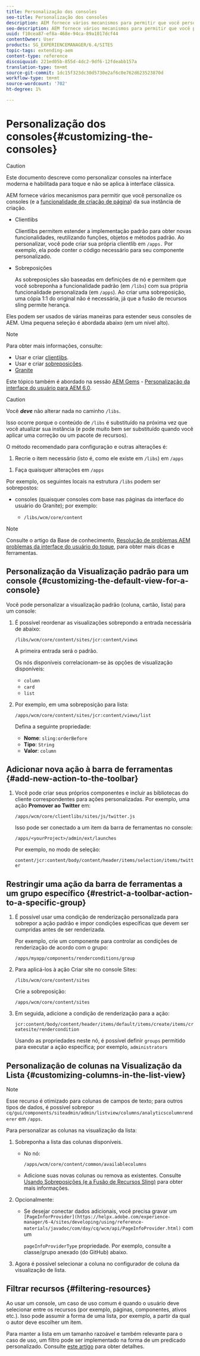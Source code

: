 ```yaml
---
title: Personalização dos consoles
seo-title: Personalização dos consoles
description: AEM fornece vários mecanismos para permitir que você personalize os consoles da sua instância de criação
seo-description: AEM fornece vários mecanismos para permitir que você personalize os consoles da sua instância de criação
uuid: f10cea87-ef8a-468e-94ca-89a1017dcf44
contentOwner: User
products: SG_EXPERIENCEMANAGER/6.4/SITES
topic-tags: extending-aem
content-type: reference
discoiquuid: 221ed05b-855d-4dc2-9df6-12fdeabb157a
translation-type: tm+mt
source-git-commit: 1dc15f323dc30d5730e2af6c0e762d623523870d
workflow-type: tm+mt
source-wordcount: '702'
ht-degree: 1%

---
```



# Personalização dos consoles{#customizing-the-consoles}

>[!CAUTION]
>
>Este documento descreve como personalizar consoles na interface moderna e habilitada para toque e não se aplica à interface clássica.

AEM fornece vários mecanismos para permitir que você personalize os consoles (e a [funcionalidade de criação de página](/help/sites-developing/customizing-page-authoring-touch.md)) da sua instância de criação.

* Clientlibs

   Clientlibs permitem estender a implementação padrão para obter novas funcionalidades, reutilizando funções, objetos e métodos padrão. Ao personalizar, você pode criar sua própria clientlib em `/apps.` Por exemplo, ela pode conter o código necessário para seu componente personalizado.

* Sobreposições

   As sobreposições são baseadas em definições de nó e permitem que você sobreponha a funcionalidade padrão (em `/libs`) com sua própria funcionalidade personalizada (em `/apps`). Ao criar uma sobreposição, uma cópia 1:1 do original não é necessária, já que a fusão de recursos sling permite herança.

Eles podem ser usados de várias maneiras para estender seus consoles de AEM. Uma pequena seleção é abordada abaixo (em um nível alto).

>[!NOTE]
>
>Para obter mais informações, consulte:
>
>* Usar e criar [clientlibs](/help/sites-developing/clientlibs.md).
>* Usar e criar [sobreposições](/help/sites-developing/overlays.md).
>* [Granite](https://helpx.adobe.com/experience-manager/6-4/sites/developing/using/reference-materials/granite-ui/api/index.html)

>
>
Este tópico também é abordado na sessão [AEM Gems](https://docs.adobe.com/content/ddc/en/gems.html) - [Personalização da interface do usuário para AEM 6.0](https://docs.adobe.com/content/ddc/en/gems/user-interface-customization-for-aem-6.html).

>[!CAUTION]
>
>Você ***deve*** não alterar nada no caminho `/libs`.
>
>Isso ocorre porque o conteúdo de `/libs` é substituído na próxima vez que você atualizar sua instância (e pode muito bem ser substituído quando você aplicar uma correção ou um pacote de recursos).
>
>O método recomendado para configuração e outras alterações é:
>
>1. Recrie o item necessário (isto é, como ele existe em `/libs`) em `/apps`
   >
   >
1. Faça quaisquer alterações em `/apps`

>



Por exemplo, os seguintes locais na estrutura `/libs` podem ser sobrepostos:

* consoles (quaisquer consoles com base nas páginas da interface do usuário do Granite); por exemplo:

   * `/libs/wcm/core/content`

<!-- Needs a review by Engineering -->
<!--
* secondary (inner) rails; for example:

    * `/libs/wcm/core/content/search`

* toolbar(s) (dependent on console; for example sites):

    * default 

      `/libs/wcm/core/content/sites/jcr:content/body/content/header/items/default`

    * selection mode

      `/libs/wcm/core/content/sites/jcr:content/body/content/header/items/selection`

* help menu options (dependent on console; for example sites):

    * `/libs/wcm/core/content/sites/jcr:content/body/help`

* information shown on the card view (dependent on console; for example sites):

    * `/libs/wcm/core/content/sites/jcr:content/body/content/content/items/childpages`

-->
>[!NOTE]
>
>Consulte o artigo da Base de conhecimento, [Resolução de problemas AEM problemas da interface do usuário do toque](https://helpx.adobe.com/experience-manager/kb/troubleshooting-aem-touchui-issues.html), para obter mais dicas e ferramentas.

<!-- Needs a review by Engineering -->
<!--
## Code Samples {#code-samples}

Various packages have been made available on Github. These provide code samples related to the tasks covered on this page.

### aem-admin-extension-new-console {#aem-admin-extension-new-console}

`aem-admin-extension-new-console` is a sample package showing how to [create a new AEM 6 console](#create-a-custom-console). This package provides a UI for managing [Launches](/help/sites-authoring/launches.md) and adds a link in the navigation:

CODE ON GITHUB

You can find the code of this page on GitHub

* [Open aem-admin-extension-new-console project on GitHub](https://github.com/Adobe-Marketing-Cloud/aem-admin-extension-new-console)
* Download the project as [a ZIP file](https://github.com/Adobe-Marketing-Cloud/aem-admin-extension-new-console/archive/master.zip)

### aem-admin-extension-customize-sites {#aem-admin-extension-customize-sites}

`aem-admin-extension-customize-sites` is a sample package showing how to customize an existing AEM 6 admin console. This package provides updates to Sites administration:

CODE ON GITHUB

You can find the code of this page on GitHub

* [Open aem-admin-extension-customize-sites project on GitHub](https://github.com/Adobe-Marketing-Cloud/aem-admin-extension-customize-sites)
* Download the project as [a ZIP file](https://github.com/Adobe-Marketing-Cloud/aem-admin-extension-customize-sites/archive/master.zip)
-->

<!-- Needs a review by Engineering -->
<!--
## Create a Custom Console {#create-a-custom-console}

1. You can create a custom console with related actions; for example, Launches at the top level (below Sites):

   This involves:

    * creating the root space definition of your new console ``; for example:

        * `/apps/<yourProject>/admin/ext/launches`

    * this can contain (according to requirements):

        * the corresponding [clientlibs](/help/sites-developing/clientlibs.md) for custom actions and `less`/ `css` definitions

            * `/apps/<yourProject>/admin/ext/launches/clientlibs`

        * components that need to be redefined/adjusted; for example, the breadcrumbs, datasource and the launch

            * `/apps/<yourProject>/admin/ext/launches/components`

        * the Granite UI page resource:

            * `/apps/<yourProject>/admin/ext/launches/content/jcr:content`

              property: `sling:resourceType`

        * the page definition of the console

            * `/apps/<yourProject>/admin/ext/launches/content/jcr:content/head`
            * `/apps/<yourProject>/admin/ext/launches/content/jcr:content/body`

   ![chlimage_1-236](assets/chlimage_1-236.png)

   To use the new console (for example in the [rail for navigation](#add-new-navigation-option-to-rail)) an ID is used, so that it can be explicitly referenced. The ID is used to connect the console and its navigation definition. The ID is defined in the `rail` node of the page; for example, for the Sites console:

    * the rail node is: 

      `/libs/wcm/core/content/sites/jcr:content/body/rail`

        * here the `currentId` property is defined: 

          `currentId` = `cq-sites`

   For the Launches console example:

    * the node is:

        * `/apps/<yourProject>/admin/ext/launches/content/jcr:content/body/rail`

    * with the following properties:

        * `currentId` = `cq-launches`
        * `sling:resourceType` = `granite/ui/components/endor/navcolumns`
        * `srcPath` = `cq/core/content/nav`
-->

## Personalização da Visualização padrão para um console {#customizing-the-default-view-for-a-console}

Você pode personalizar a visualização padrão (coluna, cartão, lista) para um console:

1. É possível reordenar as visualizações sobrepondo a entrada necessária de abaixo:

   `/libs/wcm/core/content/sites/jcr:content/views`

   A primeira entrada será o padrão.

   Os nós disponíveis correlacionam-se às opções de visualização disponíveis:

   * `column`
   * `card`
   * `list`

1. Por exemplo, em uma sobreposição para lista:

   `/apps/wcm/core/content/sites/jcr:content/views/list`

   Defina a seguinte propriedade:

   * **Nome**: `sling:orderBefore`
   * **Tipo**: `String`
   * **Valor**:  `column`

<!-- Needs a review by Engineering -->
<!--
`aem-admin-extension-customize-sites` is a sample package showing how to customize an existing AEM 6 admin console. This package provides updates to Sites administration:

CODE ON GITHUB

You can find the code of this page on GitHub

* [Open aem-admin-extension-customize-sites project on GitHub](https://github.com/Adobe-Marketing-Cloud/aem-admin-extension-customize-sites)
* Download the project as [a ZIP file](https://github.com/Adobe-Marketing-Cloud/aem-admin-extension-customize-sites/archive/master.zip)
-->

<!-- Needs a review by Engineering -->
<!--
### Add New Navigation Option to Rail {#add-new-navigation-option-to-rail}

1. You can add a navigation entry in the rail (for example, a [custom console](#create-a-custom-console) such as Launches).

   To do this, you create an overlay of:

   `/libs/cq/core/content/nav`

   In the `/apps` overlay:

   `/apps/cq/core/content/nav`

   Create the new nodes and properties:

   ![chlimage_1-237](assets/chlimage_1-237.png)

    * Extend navigation:

        * `/apps/cq/core/content/nav/launches`

    * Specify location in the tree:

        * property: `sling:orderBefore`

    * To create the connection, the `id` property references (i.e. must be the same as) the `currentID` property [for the appropriate console](#create-a-custom-console):

        * property: `id`
        * value: same as for your console (e.g. `cq-launches`) 

          for example: the same value as the `currentId` property on:

          `/apps/<yourProject>/admin/ext/launches/content/jcr:content/body/rail`
-->

## Adicionar nova ação à barra de ferramentas {#add-new-action-to-the-toolbar}

1. Você pode criar seus próprios componentes e incluir as bibliotecas do cliente correspondentes para ações personalizadas. Por exemplo, uma ação **Promover ao Twitter** em:

   `/apps/wcm/core/clientlibs/sites/js/twitter.js`

   Isso pode ser conectado a um item da barra de ferramentas no console:

   `/apps/<yourProject>/admin/ext/launches`

   Por exemplo, no modo de seleção:

   `content/jcr:content/body/content/header/items/selection/items/twitter`

## Restringir uma ação da barra de ferramentas a um grupo específico {#restrict-a-toolbar-action-to-a-specific-group}

1. É possível usar uma condição de renderização personalizada para sobrepor a ação padrão e impor condições específicas que devem ser cumpridas antes de ser renderizada.

   Por exemplo, crie um componente para controlar as condições de renderização de acordo com o grupo:

   `/apps/myapp/components/renderconditions/group`

1. Para aplicá-los à ação Criar site no console Sites:

   `/libs/wcm/core/content/sites`

   Crie a sobreposição:

   `/apps/wcm/core/content/sites`

1. Em seguida, adicione a condição de renderização para a ação:

   `jcr:content/body/content/header/items/default/items/create/items/createsite/rendercondition`

   Usando as propriedades neste nó, é possível definir `groups` permitido para executar a ação específica; por exemplo, `administrators`

<!-- Needs a review by Engineering -->
<!--
## Remove Access to Navigation Option on Rail {#remove-access-to-navigation-option-on-rail}

1. You can rename a navigation entry in the rail by overlaying the required entry from under:

   `/libs/cq/core/content/nav`

   The nodes available correlate to the navigation options in the rail:

    * `projects`
    * `sites`
    * `assets`
    * `apps`
    * `forms`
    * `screens`
    * `personalization`
    * `commerce`
    * `tools`
    * `communities`

1. For example, on a overlay at:

   `/apps/cq/core/content/nav/sites`

   Define the following property:

    * **Name**: `sling:hideResource`
    * **Type**: `String` 
    * **Value**: `true`

`aem-admin-extension-customize-sites` is a sample package showing how to customize an existing AEM 6 admin console. This package provides updates to Sites administration:

CODE ON GITHUB

You can find the code of this page on GitHub

* [Open aem-admin-extension-new-console project on GitHub](https://github.com/Adobe-Marketing-Cloud/aem-admin-extension-new-console)
* Download the project as [a ZIP file](https://github.com/Adobe-Marketing-Cloud/aem-admin-extension-new-console/archive/master.zip)
-->

<!-- Needs a review by Engineering -->
<!--
## Restrict Access to Navigation Option on Rail {#restrict-access-to-navigation-option-on-rail}

You can restrict access to a navigation option using ACLs:

1. Open the [user and/or group management](/help/sites-administering/security.md) and select the user/group you want to restrict access for.

   >[!NOTE]
   >
   >Avoid assigning/restricting permissions on a user-by-user basis. It is [recommended to use groups](/help/sites-administering/security.md#best-practices).

1. Remove access [permissions](/help/sites-administering/security.md#permissions) to the appropriate node(s) under `/libs/cq/core/content/nav/sites`. These correlate to the navigation options in the rail:

    * `projects`
    * `sites`
    * `assets`
    * `apps`
    * `forms`
    * `screens`
    * `personalization`
    * `commerce`
    * `tools`
    * `communities`
-->

## Personalização de colunas na Visualização da Lista {#customizing-columns-in-the-list-view}

>[!NOTE]
>
>Esse recurso é otimizado para colunas de campos de texto; para outros tipos de dados, é possível sobrepor `cq/gui/components/siteadmin/admin/listview/columns/analyticscolumnrenderer` em `/apps`.

<!-- Needs a review by Engineering -->
<!--
CODE ON GITHUB

You can find the code of this page on GitHub

* [Open aem-sites-extension-listview-columns project on GitHub](https://github.com/Adobe-Marketing-Cloud/aem-sites-extension-listview-columns)
* Download the project as [a ZIP file](https://github.com/Adobe-Marketing-Cloud/aem-sites-extension-listview-columns/archive/master.zip)
-->

Para personalizar as colunas na visualização da lista:

1. Sobreponha a lista das colunas disponíveis.

   * No nó:

      `/apps/wcm/core/content/common/availablecolumns`

   * Adicione suas novas colunas ou remova as existentes.
   Consulte [Usando Sobreposições (e a Fusão de Recursos Sling)](/help/sites-developing/overlays.md) para obter mais informações.

1. Opcionalmente:

   * Se desejar conectar dados adicionais, você precisa gravar um ` [PageInforProvider](https://helpx.adobe.com/experience-manager/6-4/sites/developing/using/reference-materials/javadoc/com/day/cq/wcm/api/PageInfoProvider.html)` com um

      `pageInfoProviderType` propriedade.
   Por exemplo, consulte a classe/grupo anexado (do GitHub) abaixo.

1. Agora é possível selecionar a coluna no configurador de coluna da visualização de lista.

## Filtrar recursos {#filtering-resources}

Ao usar um console, um caso de uso comum é quando o usuário deve selecionar entre os recursos (por exemplo, páginas, componentes, ativos etc.). Isso pode assumir a forma de uma lista, por exemplo, a partir da qual o autor deve escolher um item.

Para manter a lista em um tamanho razoável e também relevante para o caso de uso, um filtro pode ser implementado na forma de um predicado personalizado. Consulte [este artigo](/help/sites-developing/customizing-page-authoring-touch.md#filtering-resources) para obter detalhes.
